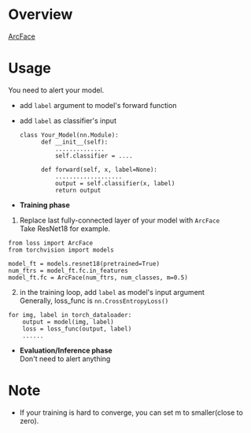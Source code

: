 # Overview
[ArcFace](https://arxiv.org/abs/1801.07698)

# Usage  
You need to alert your model. 

  - add `label` argument to model's forward function
  - add `label` as classifier's input
    ```
    class Your_Model(nn.Module):
          def __init__(self):
              ..............
              self.classifier = ....

          def forward(self, x, label=None):
              ...................
              output = self.classifier(x, label)
              return output
    ```


- __Training phase__
1. Replace last fully-connected layer of your model with `ArcFace`  
   Take ResNet18 for example.
```
from loss import ArcFace
from torchvision import models

model_ft = models.resnet18(pretrained=True)
num_ftrs = model_ft.fc.in_features
model_ft.fc = ArcFace(num_ftrs, num_classes, m=0.5)
```
2. in the training loop, add `label` as model's input argument  
   Generally, loss_func is `nn.CrossEntropyLoss()`
```
for img, label in torch_dataloader:
    output = model(img, label)
    loss = loss_func(output, label)
    ......
```

- __Evaluation/Inference phase__  
Don't need to alert anything

# Note
- If your training is hard to converge, you can set m to smaller(close to zero).
